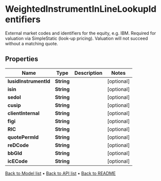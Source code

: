 

# WeightedInstrumentInLineLookupIdentifiers

External market codes and identifiers for the equity, e.g. IBM. Required for valuation via SimpleStatic (look-up pricing). Valuation will not succeed without a matching quote.

## Properties

| Name | Type | Description | Notes |
|------------ | ------------- | ------------- | -------------|
|**lusidInstrumentId** | **String** |  |  [optional] |
|**isin** | **String** |  |  [optional] |
|**sedol** | **String** |  |  [optional] |
|**cusip** | **String** |  |  [optional] |
|**clientInternal** | **String** |  |  [optional] |
|**figi** | **String** |  |  [optional] |
|**RIC** | **String** |  |  [optional] |
|**quotePermId** | **String** |  |  [optional] |
|**reDCode** | **String** |  |  [optional] |
|**bbGId** | **String** |  |  [optional] |
|**icECode** | **String** |  |  [optional] |



[Back to Model list](../README.md#documentation-for-models) &#8226; [Back to API list](../README.md#documentation-for-api-endpoints) &#8226; [Back to README](../README.md)


